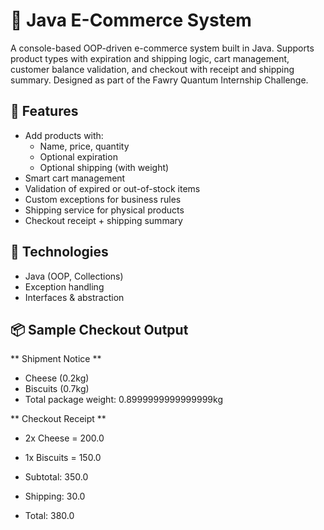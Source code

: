 # 🛒 Java E-Commerce System
A console-based OOP-driven e-commerce system built in Java. Supports product types with expiration and shipping logic, cart management, customer balance validation, and checkout with receipt and shipping summary. Designed as part of the Fawry Quantum Internship Challenge.

## 🌟 Features

- Add products with:
  - Name, price, quantity
  - Optional expiration
  - Optional shipping (with weight)
- Smart cart management
- Validation of expired or out-of-stock items
- Custom exceptions for business rules
- Shipping service for physical products
- Checkout receipt + shipping summary

## 🚀 Technologies

- Java (OOP, Collections)
- Exception handling
- Interfaces & abstraction

## 📦 Sample Checkout Output

** Shipment Notice **
- Cheese (0.2kg)
- Biscuits (0.7kg)
- Total package weight: 0.8999999999999999kg

** Checkout Receipt **
- 2x Cheese = 200.0
- 1x Biscuits = 150.0

- Subtotal: 350.0
- Shipping: 30.0
- Total: 380.0

